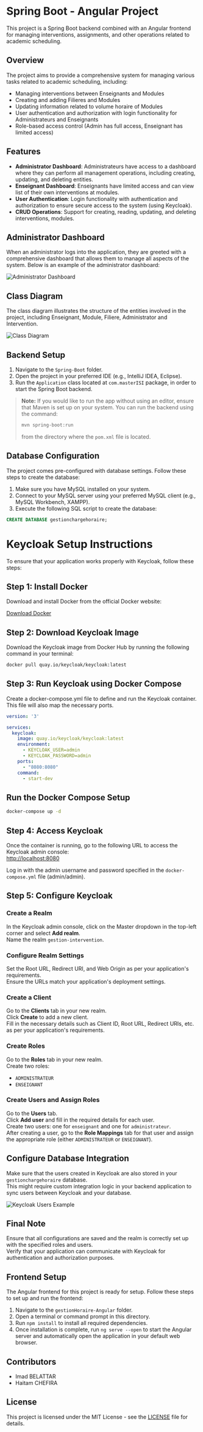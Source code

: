 # Spring Boot - Angular Project 

This project is a Spring Boot backend combined with an Angular frontend for managing interventions, assignments, and other operations related to academic scheduling.

## Overview

The project aims to provide a comprehensive system for managing various tasks related to academic scheduling, including:

- Managing interventions between Enseignants and Modules
- Creating and adding Filieres and Modules
- Updating information related to volume horaire of Modules
- User authentication and authorization with login functionality for Administrateurs and Enseignants
- Role-based access control (Admin has full access, Enseignant has limited access)

## Features

- **Administrator Dashboard**: Administrateurs have access to a dashboard where they can perform all management operations, including creating, updating, and deleting entities.
- **Enseignant Dashboard**: Enseignants have limited access and can view list of their own interventions at modules.
- **User Authentication**: Login functionality with authentication and authorization to ensure secure access to the system (using Keycloak).
- **CRUD Operations**: Support for creating, reading, updating, and deleting interventions, modules.

## Administrator Dashboard

When an administrator logs into the application, they are greeted with a comprehensive dashboard that allows them to manage all aspects of the system. Below is an example of the administrator dashboard:

![Administrator Dashboard](images/admin-dashboard.jpg)


## Class Diagram

The class diagram illustrates the structure of the entities involved in the project, including Enseignant, Module, Filiere, Administrator and Intervention.

![Class Diagram](images/Class%20diagram.png)

## Backend Setup

1. Navigate to the `Spring-Boot` folder.
2. Open the project in your preferred IDE (e.g., IntelliJ IDEA, Eclipse).
3. Run the `Application` class located at `com.masterISI` package, in order to start the Spring Boot backend.


> **Note:** If you would like to run the app without using an editor, ensure that Maven is set up on your system. You can run the backend using the command:
> 
> ```sh
> mvn spring-boot:run
> ```
> 
> from the directory where the `pom.xml` file is located.

## Database Configuration

The project comes pre-configured with database settings. Follow these steps to create the database:

1. Make sure you have MySQL installed on your system.
2. Connect to your MySQL server using your preferred MySQL client (e.g., MySQL Workbench, XAMPP).
3. Execute the following SQL script to create the database:

```sql
CREATE DATABASE gestionchargehoraire;
```

# Keycloak Setup Instructions

To ensure that your application works properly with Keycloak, follow these steps:

## Step 1: Install Docker

Download and install Docker from the official Docker website:

[Download Docker](https://www.docker.com/products/docker-desktop)

## Step 2: Download Keycloak Image

Download the Keycloak image from Docker Hub by running the following command in your terminal:

```sh
docker pull quay.io/keycloak/keycloak:latest
```
## Step 3: Run Keycloak using Docker Compose

Create a docker-compose.yml file to define and run the Keycloak container. This file will also map the necessary ports.

```yaml
version: '3'

services:
  keycloak:
    image: quay.io/keycloak/keycloak:latest
    environment:
      - KEYCLOAK_USER=admin
      - KEYCLOAK_PASSWORD=admin
    ports:
      - "8080:8080"
    command:
      - start-dev
```

## Run the Docker Compose Setup

```sh
docker-compose up -d
```

## Step 4: Access Keycloak

Once the container is running, go to the following URL to access the Keycloak admin console:  
[http://localhost:8080](http://localhost:8080)

Log in with the admin username and password specified in the `docker-compose.yml` file (admin/admin).

## Step 5: Configure Keycloak

### Create a Realm

In the Keycloak admin console, click on the Master dropdown in the top-left corner and select **Add realm**.  
Name the realm `gestion-intervention`.

### Configure Realm Settings

Set the Root URL, Redirect URI, and Web Origin as per your application's requirements.  
Ensure the URLs match your application's deployment settings.

### Create a Client

Go to the **Clients** tab in your new realm.  
Click **Create** to add a new client.  
Fill in the necessary details such as Client ID, Root URL, Redirect URIs, etc. as per your application's requirements.

### Create Roles

Go to the **Roles** tab in your new realm.  
Create two roles:
- `ADMINISTRATEUR`
- `ENSEIGNANT`

### Create Users and Assign Roles

Go to the **Users** tab.  
Click **Add user** and fill in the required details for each user.  
Create two users: one for `enseignant` and one for `administrateur`.  
After creating a user, go to the **Role Mappings** tab for that user and assign the appropriate role (either `ADMINISTRATEUR` or `ENSEIGNANT`).

## Configure Database Integration

Make sure that the users created in Keycloak are also stored in your `gestionchargehoraire` database.  
This might require custom integration logic in your backend application to sync users between Keycloak and your database.

![Keycloak Users Example](images/keycloak-users-example.jpg)

## Final Note

Ensure that all configurations are saved and the realm is correctly set up with the specified roles and users.  
Verify that your application can communicate with Keycloak for authentication and authorization purposes.



## Frontend Setup

The Angular frontend for this project is ready for setup. Follow these steps to set up and run the frontend:

1. Navigate to the `gestionHoraire-Angular` folder.
2. Open a terminal or command prompt in this directory.
3. Run `npm install` to install all required dependencies.
4. Once installation is complete, run `ng serve --open` to start the Angular server and automatically open the application in your default web browser.


## Contributors

- Imad BELATTAR
- Haitam CHEFIRA

## License

This project is licensed under the MIT License - see the [LICENSE](LICENSE) file for details.


